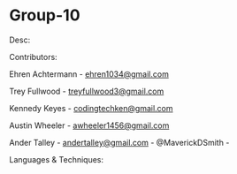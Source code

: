 # Group-10

Desc:


Contributors:

Ehren Achtermann - ehren1034@gmail.com

Trey Fullwood - treyfullwood3@gmail.com

Kennedy Keyes - codingtechken@gmail.com

Austin Wheeler - awheeler1456@gmail.com

Ander Talley - andertalley@gmail.com - @MaverickDSmith - <role here>

  
Languages & Techniques:
